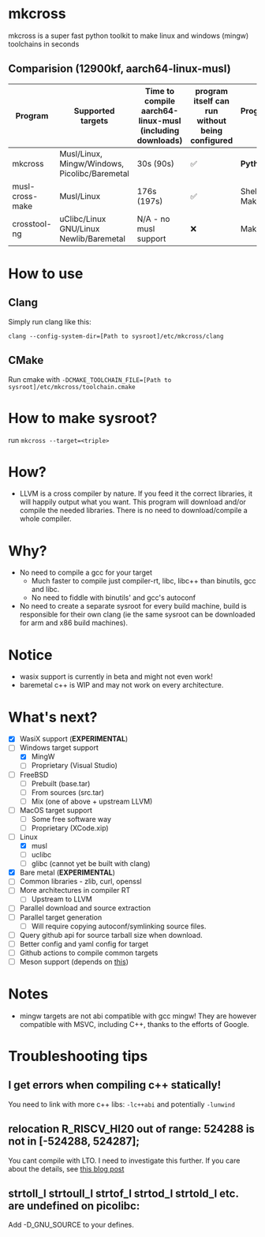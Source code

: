 # mkcross
mkcross is a super fast python toolkit to make linux and windows (mingw) toolchains in seconds
## Comparision (12900kf, aarch64-linux-musl)
| Program | Supported targets | Time to compile aarch64-linux-musl (including downloads) | program itself can run without being configured | Programmed in | Multi target in one command |
| -------------| ----- | ------------- | --- | -------- | --- |
| mkcross | Musl/Linux, Mingw/Windows, Picolibc/Baremetal | 30s (90s) | ✅ | **Python, C++** | ✅ |
| musl-cross-make | Musl/Linux | 176s (197s) | ✅ | Shell, Makefile | ❌ |
| crosstool-ng | uClibc/Linux GNU/Linux Newlib/Baremetal| N/A - no musl support | ❌ | Makefile | ❌ |

<!-- TODO: full blown comparision chart -->

# How to use
## Clang
Simply run clang like this:
```
clang --config-system-dir=[Path to sysroot]/etc/mkcross/clang
```
## CMake
Run cmake with `-DCMAKE_TOOLCHAIN_FILE=[Path to sysroot]/etc/mkcross/toolchain.cmake`

# How to make sysroot?
run `mkcross --target=<triple>`

# How?
 - LLVM is a cross compiler by nature. If you feed it the correct libraries, it will happily output what you want. This program will download and/or compile the needed libraries. There is no need to download/compile a whole compiler.

# Why?
 - No need to compile a gcc for your target
   - Much faster to compile just compiler-rt, libc, libc++ than binutils, gcc and libc.
   - No need to fiddle with binutils' and gcc's autoconf
 - No need to create a separate sysroot for every build machine, build is responsible for their own clang (ie the same sysroot can be downloaded for arm and x86 build machines).

# Notice
 - wasix support is currently in beta and might not even work!
 - baremetal c++ is WIP and may not work on every architecture.

# What's next?
 - [x] WasiX support (**EXPERIMENTAL**)
 - [ ] Windows target support
   - [x] MingW
   - [ ] Proprietary (Visual Studio)
 - [ ] FreeBSD
   - [ ] Prebuilt (base.tar)
   - [ ] From sources (src.tar)
   - [ ] Mix (one of above + upstream LLVM)
 - [ ] MacOS target support
   - [ ] Some free software way
   - [ ] Proprietary (XCode.xip)
 - [ ] Linux
   - [x] musl
   - [ ] uclibc
   - [ ] glibc (cannot yet be built with clang)
 - [X] Bare metal (**EXPERIMENTAL**)
 - [ ] Common libraries - zlib, curl, openssl
 - [ ] More architectures in compiler RT
   - [ ] Upstream to LLVM
 - [ ] Parallel download and source extraction
 - [ ] Parallel target generation
   - [ ] Will require copying autoconf/symlinking source files.
 - [ ] Query github api for source tarball size when download.
 - [ ] Better config and yaml config for target
 - [ ] Github actions to compile common targets
 - [ ] Meson support (depends on [this](https://github.com/mesonbuild/meson/discussions/11731))

# Notes
 - mingw targets are not abi compatible with gcc mingw! They are however compatible with MSVC, including C++, thanks to the efforts of Google.

# Troubleshooting tips
## I get errors when compiling c++ statically!
You need to link with more c++ libs: `-lc++abi` and potentially `-lunwind`
## relocation R_RISCV_HI20 out of range: 524288 is not in [-524288, 524287];
You cant compile with LTO. I need to investigate this further.
If you care about the details, see [this blog post](https://www.sifive.com/blog/all-aboard-part-4-risc-v-code-models#what-does--mcmodelmedlow-mean)
## strtoll_l strtoull_l strtof_l strtod_l strtold_l etc. are undefined on picolibc:
Add -D_GNU_SOURCE to your defines.
